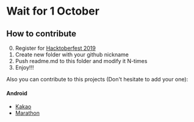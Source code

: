 # Wait for 1 October

## How to contribute

0. Register for [Hacktoberfest 2019](https://hacktoberfest.digitalocean.com)
1. Create new folder with your github nickname
2. Push readme.md to this folder and modify it N-times
3. Enjoy!!!

Also you can contribute to this projects (Don't hesitate to add your one):
#### Android
* [Kakao](https://github.com/agoda-com/kakao)
* [Marathon](https://github.com/malinskiy/marathon)

